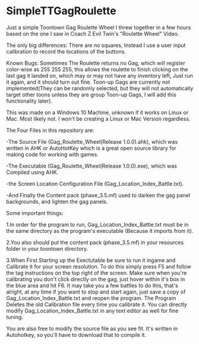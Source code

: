 # SimpleTTGagRoulette
Just a simple Toontown Gag Roulette Wheel I threw together in a few hours based on the one I saw in Coach Z Evil Twin's "Roulette Wheel" Video.

The only big differences: There are no squares, Instead I use a user input calibration to record the locations of the buttons.

Known Bugs: Sometimes The Roulette returns no Gag, which will register color-wise as 255 255 255, this allows the roulette to finish clicking on the last gag it landed on, which may or may not have any inventory left, Just run it again, and it should turn out fine.
Toon-up Gags are currently not implemented(They can be randomly selected, but they will not automatically target other toons unless they are group Toon-up Gags, I will add this functionality later).

This was made on a Windows 10 Machine, unknown if it works on Linux or Mac. Most likely not. I won't be creating a Linux or Mac Version regardless.

The Four Files in this repository are: 

-The Source File (Gag_Roulette_Wheel(Release 1.0.0).ahk), which was written in AHK or AutoHotKey which is a great open source library for making code for working with games.

-The Executable (Gag_Roulette_Wheel(Release 1.0.0).exe), which was Compiled using AHK.

-the Screen Location Configuration File (Gag_Location_Index_Battle.txt).

-And Finally the Content pack (phase_3.5.mf) used to darken the gag panel backgrounds, and lighten the gag panels.

Some important things:

1.In order for the program to run, Gag_Location_Index_Battle.txt must be in the same directory as the program's executable (Because it imports from it).

2.You also should put the content pack (phase_3.5.mf) in your resources folder in your toontown directory.

3.When First Starting up the Exectutable be sure to run it ingame and Calibrate it for your screen resolution. To do this simply press F5 and follow the tag instructions on the top right of the screen.
Make sure when you're calibrating you don't click directly on the gag, just hover within it's box in the blue area and hit F6.
It may take you a few battles to do this, that's alright, at any time if you want to stop and start again, just save a copy of Gag_Location_Index_Battle.txt and reopen the program. The Program Deletes the old Calibration file every time you calibrate it.
You can directly modify Gag_Location_Index_Battle.txt in any text editor as well for fine tuning.

You are also free to modify the source file as you see fit. It's written in Autohotkey, so you'll have to download that to compile it.

